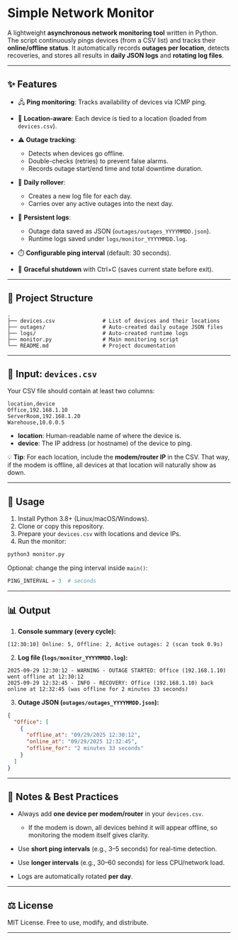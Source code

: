 

# Simple Network Monitor

A lightweight **asynchronous network monitoring tool** written in Python.
The script continuously pings devices (from a CSV list) and tracks their **online/offline status**.
It automatically records **outages per location**, detects recoveries, and stores all results in **daily JSON logs** and **rotating log files**.

---

## ✨ Features

* 🖧 **Ping monitoring**: Tracks availability of devices via ICMP ping.
* 📍 **Location-aware**: Each device is tied to a location (loaded from `devices.csv`).
* ⚠️ **Outage tracking**:

  * Detects when devices go offline.
  * Double-checks (retries) to prevent false alarms.
  * Records outage start/end time and total downtime duration.
* 📅 **Daily rollover**:

  * Creates a new log file for each day.
  * Carries over any active outages into the next day.
* 📂 **Persistent logs**:

  * Outage data saved as JSON (`outages/outages_YYYYMMDD.json`).
  * Runtime logs saved under `logs/monitor_YYYYMMDD.log`.
* ⏱️ **Configurable ping interval** (default: 30 seconds).
* 🛑 **Graceful shutdown** with Ctrl+C (saves current state before exit).

---

## 📂 Project Structure

```
.
├── devices.csv               # List of devices and their locations
├── outages/                  # Auto-created daily outage JSON files
├── logs/                     # Auto-created runtime logs
├── monitor.py                # Main monitoring script
└── README.md                 # Project documentation
```

---

## 📄 Input: `devices.csv`

Your CSV file should contain at least two columns:

```csv
location,device
Office,192.168.1.10
ServerRoom,192.168.1.20
Warehouse,10.0.0.5
```

* **location**: Human-readable name of where the device is.
* **device**: The IP address (or hostname) of the device to ping.

💡 **Tip**:
For each location, include the **modem/router IP** in the CSV.
That way, if the modem is offline, all devices at that location will naturally show as down.

---

## 🚀 Usage

1. Install Python 3.8+ (Linux/macOS/Windows).
2. Clone or copy this repository.
3. Prepare your `devices.csv` with locations and device IPs.
4. Run the monitor:

```bash
python3 monitor.py
```

Optional: change the ping interval inside `main()`:

```python
PING_INTERVAL = 3  # seconds
```

---

## 📊 Output

1. **Console summary (every cycle):**

```
[12:30:10] Online: 5, Offline: 2, Active outages: 2 (scan took 0.9s)
```

2. **Log file (`logs/monitor_YYYYMMDD.log`):**

```
2025-09-29 12:30:12 - WARNING - OUTAGE STARTED: Office (192.168.1.10) went offline at 12:30:12
2025-09-29 12:32:45 - INFO - RECOVERY: Office (192.168.1.10) back online at 12:32:45 (was offline for 2 minutes 33 seconds)
```

3. **Outage JSON (`outages/outages_YYYYMMDD.json`):**

```json
{
  "Office": [
    {
      "offline_at": "09/29/2025 12:30:12",
      "online_at": "09/29/2025 12:32:45",
      "offline_for": "2 minutes 33 seconds"
    }
  ]
}
```

---

## 🔧 Notes & Best Practices

* Always add **one device per modem/router** in your `devices.csv`.

  * If the modem is down, all devices behind it will appear offline, so monitoring the modem itself gives clarity.
* Use **short ping intervals** (e.g., 3–5 seconds) for real-time detection.
* Use **longer intervals** (e.g., 30–60 seconds) for less CPU/network load.
* Logs are automatically rotated **per day**.

---

## ⚖️ License

MIT License. Free to use, modify, and distribute.

---

